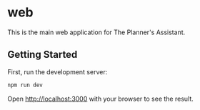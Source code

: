 # web

This is the main web application for The Planner's Assistant.

## Getting Started

First, run the development server:

```bash
npm run dev
```

Open [http://localhost:3000](http://localhost:3000) with your browser to see the result.
